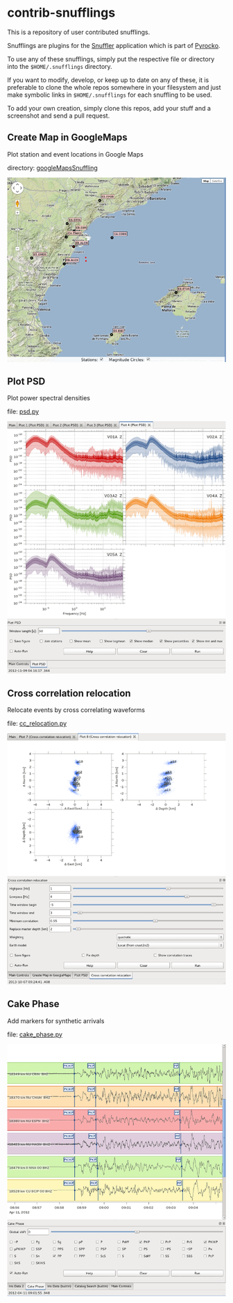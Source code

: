 contrib-snufflings
==================

This is a repository of user contributed snufflings. 

Snufflings are plugins for the
[Snuffler](http://emolch.github.io/pyrocko/v0.3/snuffler.html) application
which is part of [Pyrocko](http://emolch.github.io/pyrocko/). 

To use any of these snufflings, simply put the respective file or directory
into the `$HOME/.snufflings` directory. 

If you want to modify, develop, or keep up to date on any of these, it is
preferable to clone the whole repos somewhere in your filesystem and just make
symbolic links in `$HOME/.snufflings` for each snuffling to be used.

To add your own creation, simply clone this repos, add your stuff and a
screenshot and send a pull request. 


Create Map in GoogleMaps
------------------------

Plot station and event locations in Google Maps

directory: [googleMapsSnuffling](googleMapsSnuffling)

![screenshot](screenshots/googleMapsSnuffling.png)


Plot PSD
--------

Plot power spectral densities

file: [psd.py](psd.py)

![screenshot](screenshots/psd.png)

Cross correlation relocation
----------------------------

Relocate events by cross correlating waveforms

file: [cc\_relocation.py](cc_relocation.py)

![screenshot](screenshots/cc_relocation.png)

Cake Phase
----------

Add markers for synthetic arrivals

file: [cake\_phase.py](cake_phase.py)

![screenshot](screenshots/cake_phase.png)

